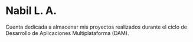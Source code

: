 # Nabil L. A.
Cuenta dedicada a almacenar mis proyectos realizados durante el ciclo de Desarrollo de Aplicaciones Multiplataforma (DAM).

